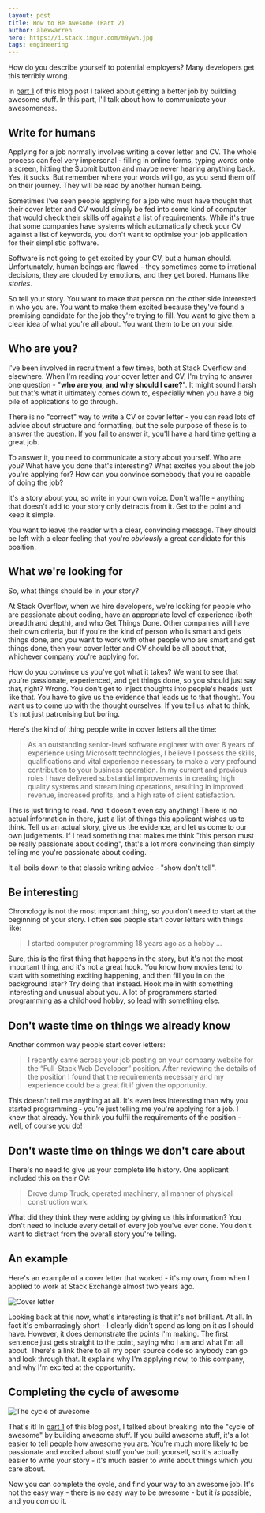 ```yaml
---
layout: post
title: How to Be Awesome (Part 2)
author: alexwarren
hero: https://i.stack.imgur.com/m9ywh.jpg
tags: engineering
---
```


How do you describe yourself to potential employers? Many developers get this terribly wrong.

In [part 1](/2015/09/how-to-be-awesome/) of this blog post I talked about getting a better job by building awesome stuff. In this part, I'll talk about how to communicate your awesomeness.

## Write for humans

Applying for a job normally involves writing a cover letter and CV. The whole process can feel very impersonal - filling in online forms, typing words onto a screen, hitting the Submit button and maybe never hearing anything back. Yes, it sucks. But remember where your words will go, as you send them off on their journey. They will be read by another human being.

Sometimes I've seen people applying for a job who must have thought that their cover letter and CV would simply be fed into some kind of computer that would check their skills off against a list of requirements. While it's true that some companies have systems which automatically check your CV against a list of keywords, you don't want to optimise your job application for their simplistic software.

Software is not going to get excited by your CV, but a human should. Unfortunately, human beings are flawed - they sometimes come to irrational decisions, they are clouded by emotions, and they get bored. Humans like *stories*.

So tell your story. You want to make that person on the other side interested in who you are. You want to make them excited because they've found a promising candidate for the job they're trying to fill. You want to give them a clear idea of what you're all about. You want them to be on your side.

## Who are you?

I've been involved in recruitment a few times, both at Stack Overflow and elsewhere. When I'm reading your cover letter and CV, I'm trying to answer one question - "**who are you, and why should I care?**". It might sound harsh but that's what it ultimately comes down to, especially when you have a big pile of applications to go through.

There is no "correct" way to write a CV or cover letter - you can read lots of advice about structure and formatting, but the sole purpose of these is to answer the question. If you fail to answer it, you'll have a hard time getting a great job.

To answer it, you need to communicate a story about yourself. Who are you? What have you done that's interesting? What excites you about the job you're applying for? How can you convince somebody that you're capable of doing the job?

It's a story about you, so write in your own voice. Don't waffle - anything that doesn't add to your story only detracts from it. Get to the point and keep it simple.

You want to leave the reader with a clear, convincing message. They should be left with a clear feeling that you're *obviously* a great candidate for this position.

## What we're looking for

So, what things should be in your story?

At Stack Overflow, when we hire developers, we're looking for people who are passionate about coding, have an appropriate level of experience (both breadth and depth), and who Get Things Done. Other companies will have their own criteria, but if you're the kind of person who is smart and gets things done, and you want to work with other people who are smart and get things done, then your cover letter and CV should be all about that, whichever company you're applying for.

How do you convince us you've got what it takes? We want to see that you're passionate, experienced, and get things done, so you should just say that, right? Wrong. You don't get to inject thoughts into people's heads just like that. You have to give us the evidence that leads us to that thought. You want us to come up with the thought ourselves. If you tell us what to think, it's not just patronising but boring.

Here's the kind of thing people write in cover letters all the time:

> As an outstanding senior-level software engineer with over 8 years of experience using Microsoft technologies, I believe I possess the skills, qualifications and vital experience necessary to make a very profound contribution to your business operation. In my current and previous roles I have delivered substantial improvements in creating high quality systems and streamlining operations, resulting in improved revenue, increased profits, and a high rate of client satisfaction.

This is just tiring to read. And it doesn't even say anything! There is no actual information in there, just a list of things this applicant wishes us to think. Tell us an actual story, give us the evidence, and let us come to our own judgements. If I read something that makes me think "this person must be really passionate about coding", that's a lot more convincing than simply telling me you're passionate about coding.

It all boils down to that classic writing advice - "show don't tell".

## Be interesting

Chronology is not the most important thing, so you don't need to start at the beginning of your story. I often see people start cover letters with things like:

> I started computer programming 18 years ago as a hobby ...

Sure, this is the first thing that happens in the story, but it's not the most important thing, and it's not a great hook. You know how movies tend to start with something exciting happening, and then fill you in on the background later? Try doing that instead. Hook me in with something interesting and unusual about you. A lot of programmers started programming as a childhood hobby, so lead with something else.

## Don't waste time on things we already know

Another common way people start cover letters:

> I recently came across your job posting on your company website for the “Full-Stack Web Developer” position. After reviewing the details of the position I found that the requirements necessary and my experience could be a great fit if given the opportunity.

This doesn't tell me anything at all. It's even less interesting than why you started programming - you're just telling me you're applying for a job. I knew that already. You think you fulfil the requirements of the position - well, of course you do!

## Don't waste time on things we don't care about

There's no need to give us your complete life history. One applicant included this on their CV:

> Drove dump Truck, operated machinery, all manner of physical construction work.

What did they think they were adding by giving us this information? You don't need to include every detail of every job you've ever done. You don't want to distract from the overall story you're telling.

## An example

Here's an example of a cover letter that worked - it's my own, from when I applied to work at Stack Exchange almost two years ago.

![Cover letter](http://i.stack.imgur.com/SHQBh.png)

Looking back at this now, what's interesting is that it's not brilliant. At all. In fact it's embarrasingly short - I clearly didn't spend as long on it as I should have. However, it does demonstrate the points I'm making. The first sentence just gets straight to the point, saying who I am and what I'm all about. There's a link there to all my open source code so anybody can go and look through that. It explains why I'm applying now, to this company, and why I'm excited at the opportunity.

## Completing the cycle of awesome

![The cycle of awesome](https://i.stack.imgur.com/iEp0c.png)

That's it! In [part 1](/2015/09/how-to-be-awesome/) of this blog post, I talked about breaking into the "cycle of awesome" by building awesome stuff. If you build awesome stuff, it's a lot easier to tell people how awesome you are. You're much more likely to be passionate and excited about stuff you've built yourself, so it's actually easier to write your story - it's much easier to write about things which you care about.

Now you can complete the cycle, and find your way to an awesome job. It's not the easy way - there is no easy way to be awesome - but it *is* possible, and you *can* do it.

